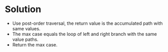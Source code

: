 # Solution
* Use post-order traversal, the return value is the accumulated path with same values.
* The max case equals the loop of left and right branch with the same value paths.
* Return the max case.
